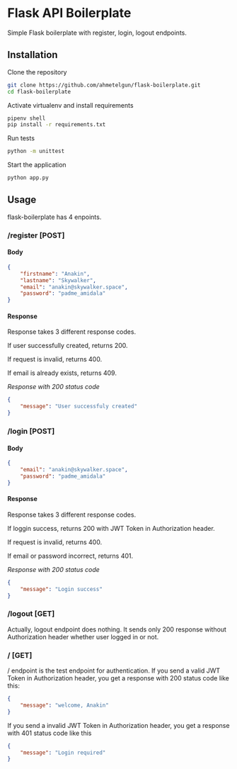 # Flask API Boilerplate

Simple Flask boilerplate with register, login, logout endpoints.

## Installation

Clone the repository
```bash
git clone https://github.com/ahmetelgun/flask-boilerplate.git
cd flask-boilerplate
```

Activate virtualenv and install requirements
```bash
pipenv shell
pip install -r requirements.txt
```

Run tests
```bash
python -m unittest
```

Start the application
```bash
python app.py
```

## Usage

flask-boilerplate has 4 enpoints.

### /register [POST]

#### Body

```json
{
    "firstname": "Anakin",
    "lastname": "Skywalker",
    "email": "anakin@skywalker.space",
    "password": "padme_amidala"
}
```

#### Response

Response takes 3 different response codes.

If user successfully created, returns 200.

If request is invalid, returns 400.

If email is already exists, returns 409.

*Response with 200 status code*
```json
{
    "message": "User successfuly created"
}
```

### /login [POST]

#### Body

```json
{
    "email": "anakin@skywalker.space",
    "password": "padme_amidala"
}
```

#### Response

Response takes 3 different response codes.

If loggin success, returns 200 with JWT Token in Authorization header.

If request is invalid, returns 400.

If email or password incorrect, returns 401.

*Response with 200 status code*
```json
{
    "message": "Login success"
}
```

### /logout [GET]

Actually, logout endpoint does nothing. It sends only 200 response without Authorization header whether user logged in or not. 

### / [GET]

/ endpoint is the test endpoint for authentication. If you send a valid JWT Token in Authorization header, you get a response with 200 status code like this:

```json
{
    "message": "welcome, Anakin"
}
```

If you send a invalid JWT Token in Authorization header, you get a response with 401 status code like this

```json
{
    "message": "Login required"
}
```
